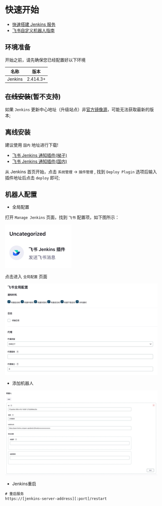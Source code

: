 # 快速开始

- [快速搭建 Jenkins 服务](https://blog.csdn.net/qq_38765404/article/details/123497710/)
- [飞书自定义机器人指南](https://open.feishu.cn/document/ukTMukTMukTM/ucTM5YjL3ETO24yNxkjN)


## 环境准备

开始之前，请先确保您已经配置好以下环境

| 名称         | 版本       |
|------------|----------|
| Jenkins    | 2.414.3+ |

## ~~在线安装~~(暂不支持)
如果 `Jenkins` 更新中心地址（升级站点）非[官方镜像源](https://updates.jenkins.io/update-center.json)，可能无法获取最新的版本;

## 离线安装

建议使用 `国内` 地址进行下载!

- [飞书 Jenkins 通知插件(梯子)](https://github.com/721806280/feishu-notification-plugin/releases/download/v1.2.2/feishu-notifications.hpi)
- [飞书 Jenkins 通知插件(国内)](https://gitee.com/xm721806280/feishu-notification-plugin/releases/download/v1.2.2/feishu-notifications.hpi)

从 Jenkins 首页开始，点击 `系统管理` -> `插件管理` , 找到 `Deploy Plugin` 选项后输入插件地址后点击 `deploy` 即可;


## 机器人配置

- 全局配置

打开 `Manage Jenkins` 页面，找到 `飞书` 配置项，如下图所示：

![](./img/faq-manage.png)

点击进入 `全局配置` 页面

![](./img/faq-notification-timing.png)


- 添加机器人

![](./img/faq-signature.png)

- Jenkins重启
```shell
# 重启服务
https://[jenkins-server-address][:port]/restart
```
